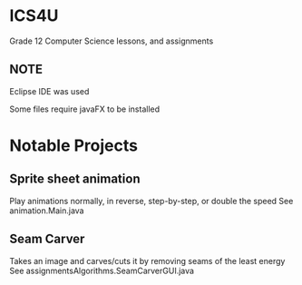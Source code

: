 # ICS4U
Grade 12 Computer Science lessons, and assignments

## NOTE
Eclipse IDE was used

Some files require javaFX to be installed


# Notable Projects
## Sprite sheet animation
Play animations normally, in reverse, step-by-step, or double the speed 
See animation.Main.java

## Seam Carver
Takes an image and carves/cuts it by removing seams of the least energy
See assignmentsAlgorithms.SeamCarverGUI.java
